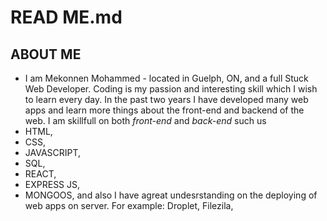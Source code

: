 # READ ME.md

## ABOUT ME

* I am Mekonnen Mohammed - located in Guelph, ON,  and  a full Stuck Web Developer. Coding is my passion and interesting skill which I wish to learn every day. 
In the past two years I have developed many web apps and learn more things about the front-end and backend of the web. I am skillfull on both *front-end* and *back-end* such us 
 * HTML, 
 * CSS, 
 * JAVASCRIPT,
 * SQL,
 * REACT,
 * EXPRESS JS,
 * MONGOOS, 
 and also I have agreat undesrstanding on the deploying of web apps on server. For example: Droplet, Filezila,  
